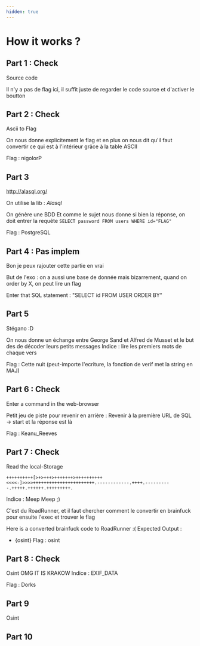 ```yaml
---
hidden: true
---
```


# How it works ?



## Part 1 : Check

Source code

Il n'y a pas de flag ici, il suffit juste de regarder le code source et d'activer le boutton


## Part 2 : Check

Ascii to Flag

On nous donne explicitement le flag et en plus on nous dit qu'il faut convertir ce qui est à l'intérieur grâce à la table ASCII

Flag : nigolorP


## Part 3
http://alasql.org/


On utilise la lib : *Alasql*

On génère une BDD
Et comme le sujet nous donne si bien la réponse, on doit entrer la requête `SELECT password FROM users WHERE id="FLAG"`

Flag : PostgreSQL


## Part 4 : Pas implem
Bon je peux rajouter cette partie en vrai 

But de l'exo : on a aussi une base de donnée mais bizarrement, quand on order by X, on peut lire un flag 

Enter that SQL statement : "SELECT id FROM USER ORDER BY"

## Part 5


Stégano :D

On nous donne un échange entre George Sand et Alfred de Musset et le but des de décoder leurs petits messages
Indice : lire les premiers mots de chaque vers

Flag : Cette nuit (peut-importe l'ecriture, la fonction de verif met la string en MAJ)


## Part 6 : Check
Enter a command in the web-browser

Petit jeu de piste pour revenir en arrière : Revenir à la première URL de SQL -> start et la réponse est là

Flag : Keanu_Reeves

## Part 7 : Check
Read the local-Storage
```
++++++++++[>+>+++>+++++++>++++++++++<<<<-]>>>>+++++++++++++++++++++++.------------.++++.----------.+++++.++++++.+++++++++.
```
Indice : Meep Meep ;)

C'est du RoadRunner, et il faut chercher comment le convertir en brainfuck pour ensuite l'exec et trouver le flag

Here is a converted brainfuck code to RoadRunner :(
Expected Output : 
- {osint}
Flag : osint

## Part 8 : Check
Osint
OMG IT IS KRAKOW
Indice : EXIF_DATA

Flag : Dorks

## Part 9
Osint

## Part 10
